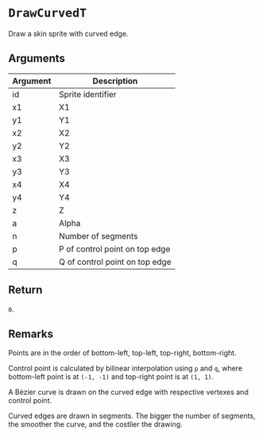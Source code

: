 # `DrawCurvedT`

Draw a skin sprite with curved edge.

## Arguments

| Argument | Description                    |
| -------- | ------------------------------ |
| id       | Sprite identifier              |
| x1       | X1                             |
| y1       | Y1                             |
| x2       | X2                             |
| y2       | Y2                             |
| x3       | X3                             |
| y3       | Y3                             |
| x4       | X4                             |
| y4       | Y4                             |
| z        | Z                              |
| a        | Alpha                          |
| n        | Number of segments             |
| p        | P of control point on top edge |
| q        | Q of control point on top edge |

## Return

`0`.

## Remarks

Points are in the order of bottom-left, top-left, top-right, bottom-right.

Control point is calculated by bilinear interpolation using `p` and `q`, where bottom-left point is at `(-1, -1)` and top-right point is at `(1, 1)`.

A Bézier curve is drawn on the curved edge with respective vertexes and control point.

Curved edges are drawn in segments. The bigger the number of segments, the smoother the curve, and the costlier the drawing.
